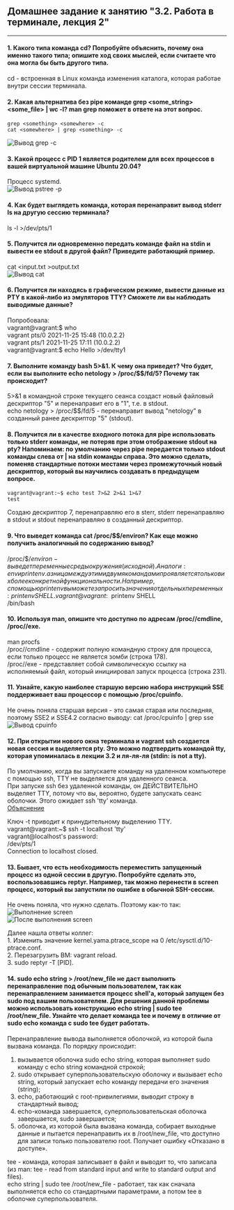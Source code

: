 ## Домашнее задание к занятию "3.2. Работа в терминале, лекция 2"
***

#### 1. Какого типа команда cd? Попробуйте объяснить, почему она именно такого типа; опишите ход своих мыслей, если считаете что она могла бы быть другого типа.  
cd - встроенная в Linux команда изменения каталога, которая работае внутри сессии терминала.  

#### 2. Какая альтернатива без pipe команде grep <some_string> <some_file> | wc -l? man grep поможет в ответе на этот вопрос.
	grep <something> <somewhere> -c    
	cat <somewhere> | grep <something> -c    

![Вывод grep -c](https://github.com/Bura-M/devops-netology/blob/main/03-sysadmin-02-terminal/img/grep-c.PNG "grep -c")  


#### 3. Какой процесс с PID 1 является родителем для всех процессов в вашей виртуальной машине Ubuntu 20.04?  
Процесс systemd.  
![Вывод pstree -p](https://github.com/Bura-M/devops-netology/blob/main/03-sysadmin-02-terminal/img/pstree-p.PNG "pstree -p")  

#### 4. Как будет выглядеть команда, которая перенаправит вывод stderr ls на другую сессию терминала?  
ls -l >/dev/pts/1  

#### 5. Получится ли одновременно передать команде файл на stdin и вывести ее stdout в другой файл? Приведите работающий пример.  
cat <input.txt >output.txt  
![Вывод cat](https://github.com/Bura-M/devops-netology/blob/main/03-sysadmin-02-terminal/img/cat_inoutput.PNG "in&output")  


#### 6. Получится ли находясь в графическом режиме, вывести данные из PTY в какой-либо из эмуляторов TTY? Сможете ли вы наблюдать выводимые данные?  
Попробовала:  
	vagrant@vagrant:$ who  
	vagrant  pts/0        2021-11-25 15:48 (10.0.2.2)  
	vagrant  pts/1        2021-11-25 17:11 (10.0.2.2)  
	vagrant@vagrant:$ echo Hello >/dev/tty1   

#### 7. Выполните команду bash 5>&1. К чему она приведет? Что будет, если вы выполните echo netology > /proc/$$/fd/5? Почему так происходит?
5>&1 в командной строке текущего сеанса создаст новый файловый дескриптор "5" и перенаправит его в "1", т.е. в stdout.  
echo netology > /proc/$$/fd/5 - перенаправит вывод "netology" в созданный ранее дескриптор "5" (stdout).  

#### 8. Получится ли в качестве входного потока для pipe использовать только stderr команды, не потеряв при этом отображение stdout на pty? Напоминаем: по умолчанию через pipe передается только stdout команды слева от | на stdin команды справа. Это можно сделать, поменяв стандартные потоки местами через промежуточный новый дескриптор, который вы научились создавать в предыдущем вопросе.  
	vagrant@vagrant:~$ echo test 7>&2 2>&1 1>&7  
	test  

Создаю дескриптор 7, перенаправляю его в sterr, stderr перенаправляю в stdout и stdout перенаправляю в созданный дескриптор.  

#### 9. Что выведет команда cat /proc/$$/environ? Как еще можно получить аналогичный по содержанию вывод? 
/proc/$$/environ - выведет переменные среды окружения (исходной).  
Аналоги: env и printenv. азница между этими двумя командами проявляется только в их более конкретной функциональности. Например, с помощью printenv вы можете запросить значения отдельных переменных: printenv SHELL.  
	vagrant@vagrant:~$ printenv SHELL  
	/bin/bash  

#### 10. Используя man, опишите что доступно по адресам /proc/<PID>/cmdline, /proc/<PID>/exe.
man procfs  
/proc/<PID>/cmdline - содержит полную командную строку для процесса, если только процесс не является зомби (строка 178).  
/proc/<PID>/exe -  представляет собой символическую ссылку на исполняемый файл, который инициировал запуск процесса (строка 231).  

#### 11. Узнайте, какую наиболее старшую версию набора инструкций SSE поддерживает ваш процессор с помощью /proc/cpuinfo.
Не очень поняла старшая версия - это самая старая или последняя, поэтому SSE2 и SSE4.2 согласно выводу: cat /proc/cpuinfo | grep sse   
![Вывод cpuinfo](https://github.com/Bura-M/devops-netology/blob/main/03-sysadmin-02-terminal/img/sse.PNG "SSE")  

#### 12. При открытии нового окна терминала и vagrant ssh создается новая сессия и выделяется pty. Это можно подтвердить командой tty, которая упоминалась в лекции 3.2 и ля-ля-ля (stdin: is not a tty).
По умолчанию, когда вы запускаете команду на удаленном компьютере с помощью ssh, TTY не выделяется для удаленного сеанса.  
При запуске ssh без удаленной команды, он ДЕЙСТВИТЕЛЬНО выделяет TTY, потому что вы, вероятно, будете запускать сеанс оболочки. Этого ожидает ssh 'tty' команда.  
[Объяснение](https://unix.stackexchange.com/questions/48527/ssh-inside-ssh-fails-with-stdin-is-not-a-tty "Статейка")  

Ключ -t приводит к принудительному выделению TTY.  
	vagrant@vagrant:~$ ssh -t localhost 'tty'  
	vagrant@localhost's password:  
	/dev/pts/1  
	Connection to localhost closed.  

#### 13. Бывает, что есть необходимость переместить запущенный процесс из одной сессии в другую. Попробуйте сделать это, воспользовавшись reptyr. Например, так можно перенести в screen процесс, который вы запустили по ошибке в обычной SSH-сессии.  
Не очень поняла, что нужно сделать. Поэтому как-то так:  
![Выполнение screen](https://github.com/Bura-M/devops-netology/blob/main/03-sysadmin-02-terminal/img/screen.PNG "screen nano")  
![После выполнения screen](https://github.com/Bura-M/devops-netology/blob/main/03-sysadmin-02-terminal/img/after_screen.PNG "after screen nano")  

Далее нашла ответы коллег:  
	1. Изменить значение kernel.yama.ptrace_scope на 0 /etc/sysctl.d/10-ptrace.conf.  
	2. Перезагрузить ВМ: vagrant reload.  
	3. sudo reptyr -T [PID].  

#### 14. sudo echo string > /root/new_file не даст выполнить перенаправление под обычным пользователем, так как перенаправлением занимается процесс shell'а, который запущен без sudo под вашим пользователем. Для решения данной проблемы можно использовать конструкцию echo string | sudo tee /root/new_file. Узнайте что делает команда tee и почему в отличие от sudo echo команда с sudo tee будет работать.  
Перенаправление вывода выполняется оболочкой, из которой была вызвана команда. По порядку происходит:  
1. вызывается оболочка sudo echo string, которая выполняет sudo команду с echo string командной строкой;  
2. sudo открывает суперпользовательскую оболочку и вызывает echo string, который запускает echo команду передачи его значения (string);   
3. echo, работающий с root-привилегиями, выводит строку в стандартный вывод;  
4. echo-команда завершается, суперпользовательская оболочка завершается, sudo завершается;  
5. оболочка, из которой была вызвана команда, собирает выходные данные и пытается перенаправить их в /root/new_file, что доступно для записи только пользователю root. Получает ошибку «Отказано в доступе».  

tee - команда, которая записывает в файл и выводит то, что записала (из man: tee - read from standard input and write to standard output and files).  
echo string | sudo tee /root/new_file - работает, так как сначала выполняется echo со стандартными параметрами, а потом tee в оболочке суперпользователя.  
